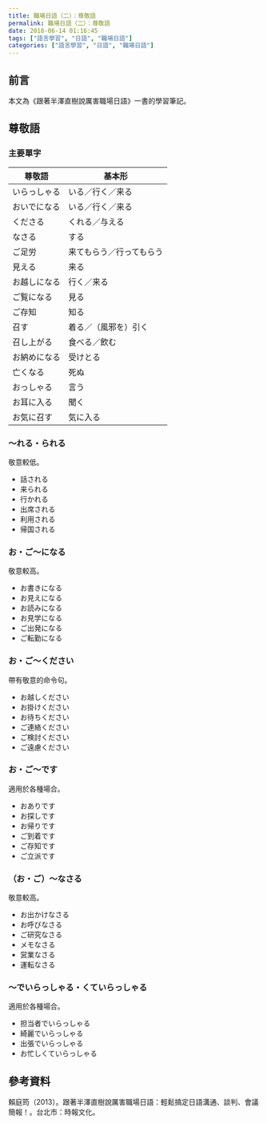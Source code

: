 ```yaml
---
title: 職場日語（二）：尊敬語
permalink: 職場日語（二）：尊敬語
date: 2018-06-14 01:16:45
tags: ["語言學習", "日語", "職場日語"]
categories: ["語言學習", "日語", "職場日語"]
---
```


## 前言

本文為《跟著半澤直樹說厲害職場日語》一書的學習筆記。

## 尊敬語

### 主要單字

| 尊敬語       | 基本形                   |
| ------------ | ------------------------ |
| いらっしゃる | いる／行く／来る         |
| おいでになる | いる／行く／来る         |
| くださる     | くれる／与える           |
| なさる       | する                     |
| ご足労       | 来てもらう／行ってもらう |
| 見える       | 来る                     |
| お越しになる | 行く／来る               |
| ご覧になる   | 見る                     |
| ご存知       | 知る                     |
| 召す         | 着る／（風邪を）引く     |
| 召し上がる   | 食べる／飲む             |
| お納めになる | 受けとる                 |
| 亡くなる     | 死ぬ                     |
| おっしゃる   | 言う                     |
| お耳に入る   | 聞く                     |
| お気に召す   | 気に入る                 |

### ～れる・られる

敬意較低。

- 話される
- 来られる
- 行かれる
- 出席される
- 利用される
- 帰国される

### お・ご～になる

敬意較高。

- お書きになる
- お見えになる
- お読みになる
- お見学になる
- ご出発になる
- ご転勤になる

### お・ご～ください

帶有敬意的命令句。

- お越しください
- お掛けください
- お待ちください
- ご連絡ください
- ご検討ください
- ご遠慮ください

### お・ご～です

適用於各種場合。

- おありです
- お探しです
- お帰りです
- ご到着です
- ご存知です
- ご立派です

### （お・ご）～なさる

敬意較高。

- お出かけなさる
- お呼びなさる
- ご研究なさる
- メモなさる
- 営業なさる
- 運転なさる

### ～でいらっしゃる・くていらっしゃる

適用於各種場合。

- 担当者でいらっしゃる
- 綺麗でいらっしゃる
- 出張でいらっしゃる
- お忙しくていらっしゃる

## 參考資料

賴庭筠（2013）。跟著半澤直樹說厲害職場日語：輕鬆搞定日語溝通、談判、會議簡報！。台北市：時報文化。
